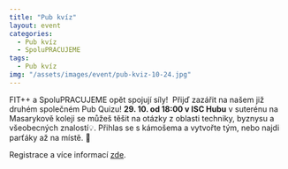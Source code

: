 ```yaml
---
title: "Pub kvíz"
layout: event
categories:
  - Pub kvíz
  - SpoluPRACUJEME
tags:
  - Pub kvíz
img: "/assets/images/event/pub-kviz-10-24.jpg"
---
```


FIT++ a SpoluPRACUJEME opět spojují síly!
​
​Přijď zazářit na našem již druhém společném Pub Quizu! **29. 10. od 18:00 v ISC Hubu** v suterénu na Masarykově koleji se můžeš těšit na otázky z oblasti techniky, byznysu a všeobecných znalostí💡. Přihlas se s kámošema a vytvořte tým, nebo najdi parťáky až na místě. 🍻

Registrace a více informací [zde](https://lu.ma/2cxxg0hm).

